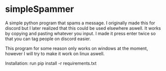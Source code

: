 # simpleSpammer
A simple python program that spams a message. I originally made this for discord but I later realized that this could be used elsewhere aswell.
It works by copying and pasting whatever you input. I made it press enter twice so that you can tag people on discord easier.

This program for some reason only works on windows at the moment, however I will try to make it work on linux aswell.

Installation:
run pip install -r requirements.txt
